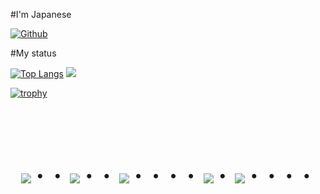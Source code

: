 #I'm Japanese
<!-- --------------------------------- :) ---------------------------------- -->
[![Github](https://img.shields.io/badge/--FFFFFF?style=social&logo=github&label=Follow%norichi0204)](https://github.com/norichi0204)

<!-- --------------------------------- :) ---------------------------------- -->

#My status
<!-- --------------------------------- :) ---------------------------------- -->
[![Top Langs](https://github-readme-stats.vercel.app/api/top-langs/?username=norichi0204&layout=compact&theme=tokyonight)](https://github.com/anuraghazra/github-readme-stats)
![](https://github-profile-summary-cards.vercel.app/api/cards/profile-details?username=norichi0204&theme=2077)

[![trophy](https://github-profile-trophy.vercel.app/?username=norichi0204&theme=onedark&column=7
)](https://github.com/ryo-ma/github-profile-trophy)

<!-- --------------------------------- :) ---------------------------------- -->


<br><br><br>

<div align="center">
    <h1>
        <img src="https://user-images.githubusercontent.com/44926913/175852850-3fb6c715-1856-41ff-8c1f-94ce3b03b458.gif">・・
        <img src="https://user-images.githubusercontent.com/44926913/175853109-f8850656-6704-4a8a-bee6-9aca154d929b.gif">・・
        <img src="https://user-images.githubusercontent.com/44926913/175853154-5449d974-975e-44a6-ab84-a86031265e40.gif">・・・・
        <img src="https://user-images.githubusercontent.com/44926913/175853109-f8850656-6704-4a8a-bee6-9aca154d929b.gif">・
        <img src="https://user-images.githubusercontent.com/44926913/175853154-5449d974-975e-44a6-ab84-a86031265e40.gif">・・・・
    </h1>
  </div>
<br><br><br>
